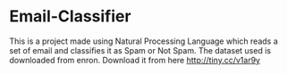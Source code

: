 # Email-Classifier
This is a project made using Natural Processing Language which reads a set of email and classifies it as Spam or Not Spam. The dataset used is downloaded from enron. Download it from here http://tiny.cc/v1ar9y
